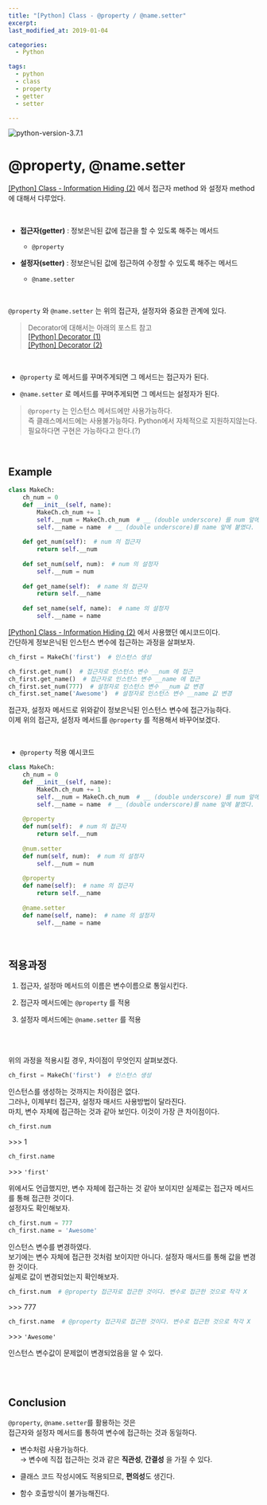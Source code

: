 ```yaml
---
title: "[Python] Class - @property / @name.setter"
excerpt: 
last_modified_at: 2019-01-04

categories:
  - Python

tags:
  - python
  - class
  - property
  - getter
  - setter

---
```


![python-version-3.7.1](https://img.shields.io/badge/python-v3.7.1-blue.svg)

# @property, @name.setter

[[Python] Class - Information Hiding (2)](https://devbruce.github.io/python/py-31-class_information+hiding2/)
에서 접근자 method 와 설정자 method 에 대해서 다루었다.

<br>

- **접근자(getter)** : 정보은닉된 값에 접근을 할 수 있도록 해주는 메서드
  - `@property`

- **설정자(setter)** : 정보은닉된 값에 접근하여 수정할 수 있도록 해주는 메서드
  - `@name.setter`

<br>

`@property` 와 `@name.setter` 는 위의 접근자, 설정자와 중요한 관계에 있다.

> Decorator에 대해서는 아래의 포스트 참고  
> [[Python] Decorator (1)](https://devbruce.github.io/python/py-25-decorator/)  
> [[Python] Decorator (2)](https://devbruce.github.io/python/py-29-decorator2/)

<br>

- `@property` 로 메서드를 꾸며주게되면 그 메서드는 접근자가 된다.  

- `@name.setter` 로 메서드를 꾸며주게되면 그 메서드는 설정자가 된다.  

> `@property` 는 인스턴스 메서드에만 사용가능하다.  
> 즉 클래스메서드에는 사용불가능하다. Python에서 자체적으로 지원하지않는다.  
> 필요하다면 구현은 가능하다고 한다.(?)

<br>

## Example

```python
class MakeCh:
    ch_num = 0
    def __init__(self, name):
        MakeCh.ch_num += 1
        self.__num = MakeCh.ch_num  # __ (double underscore) 를 num 앞에 붙였다.
        self.__name = name  # __ (double underscore)를 name 앞에 붙였다.
        
    def get_num(self):  # num 의 접근자
        return self.__num
        
    def set_num(self, num):  # num 의 설정자
        self.__num = num
        
    def get_name(self):  # name 의 접근자
        return self.__name
        
    def set_name(self, name):  # name 의 설정자
        self.__name = name
```

[[Python] Class - Information Hiding (2)](https://devbruce.github.io/python/py-31-class_information+hiding2/) 에서 사용했던 예시코드이다.  
간단하게 정보은닉된 인스턴스 변수에 접근하는 과정을 살펴보자.  

```python
ch_first = MakeCh('first')  # 인스턴스 생성

ch_first.get_num()  # 접근자로 인스턴스 변수 __num 에 접근
ch_first.get_name()  # 접근자로 인스턴스 변수 __name 에 접근
ch_first.set_num(777)  # 설정자로 인스턴스 변수 __num 값 변경
ch_first.set_name('Awesome')  # 설정자로 인스턴스 변수 __name 값 변경
```

접근자, 설정자 메서드로 위와같이 정보은닉된 인스턴스 변수에 접근가능하다.  
이제 위의 접근자, 설정자 메서드를 `@property` 를 적용해서 바꾸어보겠다.  

<br>

- `@property` 적용 예시코드

```python
class MakeCh:
    ch_num = 0
    def __init__(self, name):
        MakeCh.ch_num += 1
        self.__num = MakeCh.ch_num  # __ (double underscore) 를 num 앞에 붙였다.
        self.__name = name  # __ (double underscore)를 name 앞에 붙였다.
        
    @property
    def num(self):  # num 의 접근자
        return self.__num
    
    @num.setter
    def num(self, num):  # num 의 설정자
        self.__num = num
        
    @property
    def name(self):  # name 의 접근자
        return self.__name
    
    @name.setter
    def name(self, name):  # name 의 설정자
        self.__name = name
```

<br>

## 적용과정

1. 접근자, 설정마 메서드의 이름은 변수이름으로 통일시킨다.

2. 접근자 메서드에는 `@property` 를 적용

3. 설정자 메서드에는 `@name.setter` 를 적용

<br><br>

위의 과정을 적용시킬 경우, 차이점이 무엇인지 살펴보겠다.  

```python
ch_first = MakeCh('first')  # 인스턴스 생성
```
인스턴스를 생성하는 것까지는 차이점은 없다.  
그러나, 이제부터 접근자, 설정자 매서드 사용방법이 달라진다.  
마치, 변수 자체에 접근하는 것과 같아 보인다. 이것이 가장 큰 차이점이다.

```python
ch_first.num
```
\>\>\> 1

```python
ch_first.name
```
\>\>\> `'first'`  

위에서도 언급했지만, 변수 자체에 접근하는 것 같아 보이지만 실제로는 접근자 메서드를 통해 접근한 것이다.  
설정자도 확인해보자.

```python
ch_first.num = 777
ch_first.name = 'Awesome'
```

인스턴스 변수를 변경하였다.  
보기에는 변수 자체에 접근한 것처럼 보이지만 아니다. 설정자 매서드를 통해 값을 변경한 것이다.  
실제로 값이 변경되었는지 확인해보자.

```python
ch_first.num  # @property 접근자로 접근한 것이다. 변수로 접근한 것으로 착각 X
```
\>\>\> 777

```python
ch_first.name  # @property 접근자로 접근한 것이다. 변수로 접근한 것으로 착각 X
```
\>\>\> `'Awesome'`  

인스턴스 변수값이 문제없이 변경되었음을 알 수 있다.

<br><br>

## Conclusion

`@property`, `@name.setter`를 활용하는 것은  
접근자와 설정자 메서드를 통하여 변수에 접근하는 것과 동일하다.  

- 변수처럼 사용가능하다.  
→ 변수에 직접 접근하는 것과 같은 **직관성**, **간결성** 을 가질 수 있다.  

- 클래스 코드 작성시에도 적용되므로, **편의성**도 생긴다.

- 함수 호출방식이 불가능해진다.
